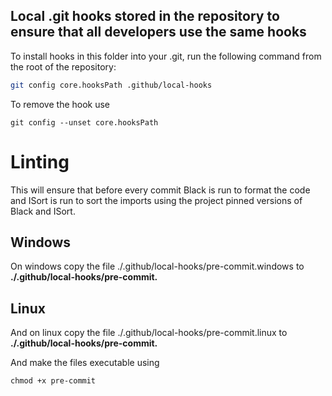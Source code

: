 ## Local .git hooks stored in the repository to ensure that all developers use the same hooks

To install hooks in this folder into your .git, run the following command from the root of the repository:

```bash
git config core.hooksPath .github/local-hooks
```

To remove the hook use 
```
git config --unset core.hooksPath
```

# Linting 

This will ensure that before every commit Black is run to format the code and ISort is run to sort the imports using the project pinned versions of Black and ISort.

## Windows 

On windows copy the file ./.github/local-hooks/pre-commit.windows to **./.github/local-hooks/pre-commit.** 

## Linux

And on linux copy the file ./.github/local-hooks/pre-commit.linux to **./.github/local-hooks/pre-commit.** 

And make the files executable using 

```
chmod +x pre-commit
```

